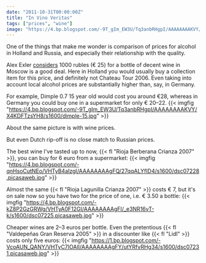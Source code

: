 ```yaml
---
date: "2011-10-31T00:00:00Z"
title: "In Vino Veritas"
tags: ["prices", "wine"]
image: "https://4.bp.blogspot.com/-9T_gIm_EW3U/Tq3anbRHgpI/AAAAAAAAKVY/X4KDFTzsYH8/s1600/dimple-15.jpg"
---
```


One of the things that make me wonder is comparison of prices for alcohol in Holland and Russia, and especially their relationship with the quality.

Alex Exler [considers](http://exler.ru/blog/item/10711/) 1000 rubles (€ 25) for a bottle of decent wine in Moscow is a good deal. Here in Holland you would usually buy a collection item for this price, and definitely not Chateau Tour 2006. Even taking into account local alcohol prices are substantially higher than, say, in Germany.

<!--more-->

For example, Dimple 0.7 15 year old would cost you around €28, whereas in Germany you could buy one in a supermarket for only € 20­­–22.
{{< imgfig "https://4.bp.blogspot.com/-9T_gIm_EW3U/Tq3anbRHgpI/AAAAAAAAKVY/X4KDFTzsYH8/s1600/dimple-15.jpg" >}}

About the same picture is with wine prices.

But even Dutch rip-off is no close match to Russian prices.

The best wine I've tasted up to now, {{< fl "Rioja Berberana Crianza 2007" >}}, you can buy for 6 euro from a supermarket:
{{< imgfig "https://4.bp.blogspot.com/-qnHsoCutNEo/VHTyB4aIzgI/AAAAAAAAgFQ/27qqALYfID4/s1600/dsc07228.picasaweb.jpg" >}}

Almost the same {{< fl "Rioja Lagunilla Crianza 2007" >}} costs € 7, but it's on sale now so you have two for the price of one, i.e. € 3.50 a bottle:
{{< imgfig "https://4.bp.blogspot.com/-kZ8P2GzGRWg/VHTyA0F12GI/AAAAAAAAgFI/_e3NR16vT-k/s1600/dsc07225.picasaweb.jpg" >}}

Cheaper wines are 2–3 euros per bottle. Even the pretentious {{< fl "Valdepeñas Gran Reserva 2005" >}} in a discounter like {{< fl "Lidl" >}} costs only five euros:
{{< imgfig "https://1.bp.blogspot.com/-VcoAUN_QANY/VHTyC7IOAlI/AAAAAAAAgFY/utYRfvRHg34/s1600/dsc07231.picasaweb.jpg" >}}
